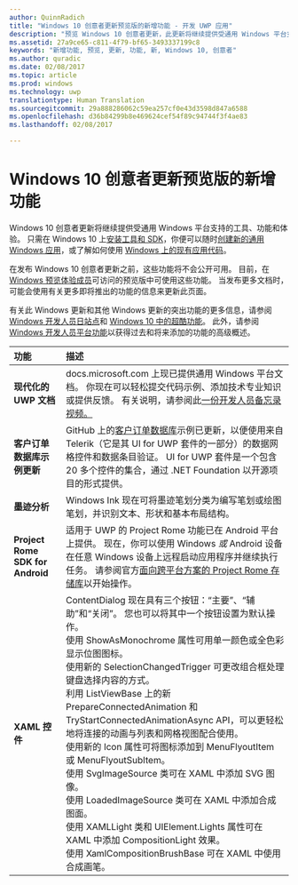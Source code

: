 ```yaml
---
author: QuinnRadich
title: "Windows 10 创意者更新预览版的新增功能 - 开发 UWP 应用"
description: "预览 Windows 10 创意者更新，此更新将继续提供受通用 Windows 平台支持的工具、功能和体验。"
ms.assetid: 27a9ce65-c811-4f79-bf65-3493337199c8
keywords: "新增功能, 预览, 更新, 功能, 新, Windows 10, 创意者"
ms.author: quradic
ms.date: 02/08/2017
ms.topic: article
ms.prod: windows
ms.technology: uwp
translationtype: Human Translation
ms.sourcegitcommit: 29a888286062c59ea257cf0e43d3598d847a6588
ms.openlocfilehash: d36b84299b8e469624cef54f89c94744f3f4ae83
ms.lasthandoff: 02/08/2017

---
```


# <a name="whats-new-in-the-windows-10-creators-update-preview"></a>Windows 10 创意者更新预览版的新增功能

Windows 10 创意者更新将继续提供受通用 Windows 平台支持的工具、功能和体验。 只需在 Windows 10 上[安装工具和 SDK](http://go.microsoft.com/fwlink/?LinkId=821431)，你便可以随时[创建新的通用 Windows 应用](https://msdn.microsoft.com/library/windows/apps/bg124288)，或了解如何使用 [Windows 上的现有应用代码](https://msdn.microsoft.com/library/windows/apps/mt238321)。

在发布 Windows 10 创意者更新之前，这些功能将不会公开可用。 目前，在 [Windows 预览体验成员](https://insider.windows.com/)可访问的预览版中可使用这些功能。 当发布更多文档时，可能会使用有关更多即将推出的功能的信息来更新此页面。

有关此 Windows 更新和其他 Windows 更新的突出功能的更多信息，请参阅 [Windows 开发人员日站点](https://developer.microsoft.com/en-us/windows/projects/campaigns/windows-developer-day)和 [Windows 10 中的超酷功能](http://go.microsoft.com/fwlink/?LinkId=823181)。 此外，请参阅 [Windows 开发人员平台功能](https://developer.microsoft.com/en-us/windows/platform/features)以获得过去和将来添加的功能的高级概述。

功能 | 描述
 :---- | :----
**现代化的 UWP 文档** | docs.microsoft.com 上现已提供通用 Windows 平台文档。 你现在可以轻松提交代码示例、添加技术专业知识或提供反馈。 有关说明，请参阅此[一份开发人员备忘录视频。](https://channel9.msdn.com/Blogs/One-Dev-Minute/Modernizing-the-Windows-UWP-Docs)
**客户订单数据库示例更新** | GitHub 上的[客户订单数据库](https://github.com/Microsoft/Windows-appsample-customers-orders-database)示例已更新，以便使用来自 Telerik（它是其 UI for UWP 套件的一部分）的数据网格控件和数据条目验证。 UI for UWP 套件是一个包含 20 多个控件的集合，通过 .NET Foundation 以开源项目的形式提供。
**墨迹分析** | Windows Ink 现在可将墨迹笔划分类为编写笔划或绘图笔划，并识别文本、形状和基本布局结构。
**Project Rome SDK for Android** | 适用于 UWP 的 Project Rome 功能已在 Android 平台上提供。 现在，你可以使用 Windows *或* Android 设备在任意 Windows 设备上远程启动应用程序并继续执行任务。 请参阅官方[面向跨平台方案的 Project Rome 存储库](https://github.com/Microsoft/project-rome)以开始操作。
**XAML 控件** | ContentDialog 现在具有三个按钮：“主要”、“辅助”和“关闭”。 您也可以将其中一个按钮设置为默认操作。 <br> 使用 ShowAsMonochrome 属性可用单一颜色或全色彩显示位图图标。 <br> 使用新的 SelectionChangedTrigger 可更改组合框处理键盘选择内容的方式。 <br> 利用 ListViewBase 上的新 PrepareConnectedAnimation 和 TryStartConnectedAnimationAsync API，可以更轻松地将连接的动画与列表和网格视图配合使用。 <br> 使用新的 Icon 属性可将图标添加到 MenuFlyoutItem 或 MenuFlyoutSubItem。 <br> 使用 SvgImageSource 类可在 XAML 中添加 SVG 图像。 <br> 使用 LoadedImageSource 类可在 XAML 中添加合成图面。 <br> 使用 XAMLLight 类和 UIElement.Lights 属性可在 XAML 中添加 CompositionLight 效果。 <br> 使用 XamlCompositionBrushBase 可在 XAML 中使用合成画笔。

